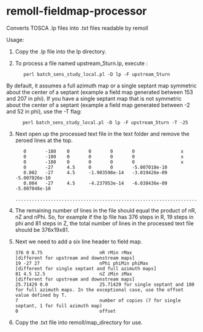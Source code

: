 # remoll-fieldmap-processor
Converts TOSCA .lp files into .txt files readable by remoll


Usage:
1) Copy the .lp file into the lp directory.
2) To process a file named upstream_5turn.lp, execute :

          perl batch_sens_study_local.pl -D lp -F upstream_5turn

By default, it assumes a full azimuth map or a single septant map symmetric about the center of a septant (example a field map generated between 153 and 207 in phi). If you have a single septant map that is not symmetric about the center of a septant (example a field map generated between -2 and 52 in phi),  use the -T flag: 

          perl batch_sens_study_local.pl -D lp -F upstream_5turn -T -25
          
3) Next open up the processed text file in the text folder and remove the zeroed lines at the top.

          0       -180    0       0       0       0                 x
          0       -180    0       0       0       0                 x
          0       -180    0       0       0       0                 x
          0       -27     4.5     0       0       -5.007018e-10
          0.002   -27     4.5     -1.903598e-14   -3.019426e-09   -5.007026e-10
          0.004   -27     4.5     -4.237953e-14   -6.038436e-09   -5.007048e-10
          ....................................................................

  
6)    The remaining number of lines in the file should equal the product of nR, nZ and nPhi. So, for example if the lp file has 376 steps in R, 19 steps in phi and 81 steps in Z, the total number of lines in the processed text file should be 376x19x81. 

7)    Next we need to add a six line header to field map.

          376 0 0.75                     nR rMin rMax                [different for upstream and downstream maps]
          19 -27 27                      nPhi phiMin phiMax          [different for single septant and full azimuth maps]
          81 4.5 12.5                    nZ zMin zMax                [different for upstream and downstream maps]
          25.71429 0.0                   25.71429 for single septant and 180 for full azimuth maps. In the exceptional case, use the offset value defined by T.
          7                              number of copies (7 for single septant, 1 for full azimuth map)
          0                              offset
          
8)    Copy the .txt file into remoll/map_directory for use.
